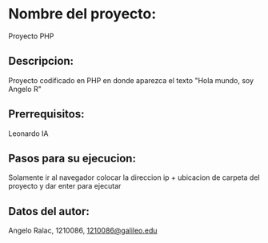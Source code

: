 # Nombre del proyecto:
Proyecto PHP
## Descripcion:
Proyecto codificado en PHP en donde aparezca el texto "Hola mundo, soy Angelo R"
## Prerrequisitos:
Leonardo IA
## Pasos para su ejecucion:
Solamente ir al navegador colocar la direccion ip + ubicacion de carpeta del proyecto y dar enter para ejecutar
## Datos del autor:
Angelo Ralac, 1210086, 1210086@galileo.edu

